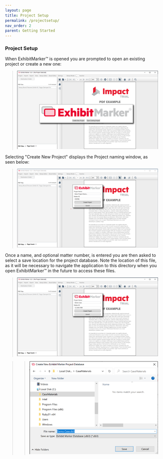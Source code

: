 ```yaml
---
layout: page
title: Project Setup
permalink: /projectsetup/
nav_order: 2
parent: Getting Started
---
```


### Project Setup

When ExhibitMarker&trade; is opened you are prompted to open an existing project or create a new one:

> ![Screen grab of User Interface starting view](user_interface/user_interface_assets/UserInterface_01_Start.png "Initial View")

Selecting "Create New Project" displays the Project naming window, as seen below:

> ![Screen grab of User Interface Project Name window](user_interface/user_interface_assets/UserInterface_02_CreateNewProject.png "Project Naming Window")

Once a name, and optional matter number, is entered you are then asked to select a save location for the project database.  Note the location of this file, as it will be necessary to navigate the application to this directory when you open ExhibitMarker&trade; in the future to access these files.

> ![Screen grab of User Interface name and ID](user_interface/user_interface_assets/UserInterface_03_NameAndID.png)

> > ![screen grab of User Interface save location](user_interface/user_interface_assets/UserInterface_04_ProjectDatabaseSaveLocation.png)